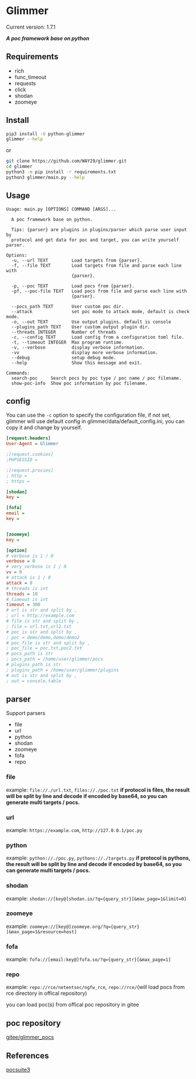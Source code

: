 # Glimmer
Current version: 1.7.1

***A poc framework base on python***

## Requirements
- rich
- func_timeout
- requests
- click
- shodan
- zoomeye

## Install
```bash
pip3 install -U python-glimmer
glimmer --help
```
or
```bash
git clone https://github.com/WAY29/glimmer.git
cd glimmer
python3 -m pip install -r requirements.txt
python3 glimmer/main.py --help
```

## Usage
```
Usage: main.py [OPTIONS] COMMAND [ARGS]...

  A poc framework base on python.

  Tips: {parser} are plugins in plugins/parser which parse user input by
  protocol and get data for poc and target, you can write yourself parser.

Options:
  -u, --url TEXT         Load targets from {parser}.
  -f, --file TEXT        Load targets from file and parse each line with
                         {parser}.

  -p, --poc TEXT         Load pocs from {parser}.
  -pf, --poc-file TEXT   Load pocs from file and parse each line with
                         {parser}.

  --pocs_path TEXT       User custom poc dir.
  --attack               set poc mode to attack mode, default is check mode.
  -o, --out TEXT         Use output plugins. default is console
  --plugins_path TEXT    User custom output plugin dir.
  --threads INTEGER      Number of threads
  -c, --config TEXT      Load config from a configuration toml file.
  -t, --timeout INTEGER  Max program runtime.
  -v, --verbose          display verbose information.
  -vv                    display more verbose information.
  --debug                setup debug mode.
  --help                 Show this message and exit.

Commands:
  search-poc     Search pocs by poc type / poc name / poc filename.
  show-poc-info  Show poc information by poc filename.
```

## config
You can use the `-c` option to specify the configuration file, if not set, glimmer will use default config in glimmer/data/default_config.ini, you can copy it and change by yourself.
```ini
[request.headers]
User-Agent = Glimmer

;[request.cookies]
;PHPSESSID = 

;[request.proxies]
; http = 
; https = 

[shodan]
key = 

[fofa]
email = 
key = 


[zoomeye]
key = 

[option]
# verbose is 1 / 0
verbose = 0
# very_verbose is 1 / 0
vv = 0
# attack is 1 / 0
attack = 0
# threads is int
threads = 10
# timeout is int
timeout = 300
# url is str and split by ,
; url = http://example.com
# file is str and split by ,
; file = url.txt,url2.txt
# poc is str and split by ,
; poc = demo/demo,demo/demo2
# poc_file is str and split by ,
; poc_file = poc.txt,poc2.txt
# pocs_path is str
; pocs_path = /home/user/glimmer/pocs
# plugins_path is str
; plugins_path = /home/user/glimmer/plugins
# out is str and split by ,
; out = console,table
```

## parser
Support parsers
- file
- url
- python
- shodan
- zoomeye
- fofa
- repo
### file
example: `file://./url.txt`, `files://./poc.txt`
**if protocol is files, the result will be split by line and decode if encoded by base64, so you can generate multi targets / pocs.**

### url
example: `https://example.com`, `http://127.0.0.1/poc.py`

### python
example: `python://./poc.py`, `pythons://./targets.py`
**if protocol is pythons, the result will be split by line and decode if encoded by base64, so you can generate multi targets / pocs.**
### shodan
example: `shodan://[key@]shodan.io/?q={query_str}[&max_page=1&limit=0]`

### zoomeye
example: `zoomeye://[key@]zoomeye.org/?q={query_str}[&max_page=1&resource=host]`

### fofa
example: `fofa://[email:key@]fofa.so/?q={query_str}[&max_page=1]`


### repo
example: `repo://rce/netentsec/ngfw_rce`, `repo://rce/`(will load pocs from rce directory in offical repository)

you can load poc(s) from offical poc repository in gitee


## poc repository
[gitee/glimmer_pocs](https://gitee.com/guuest/glimmer_pocs)

## References
[pocsuite3](https://github.com/knownsec/pocsuite3)